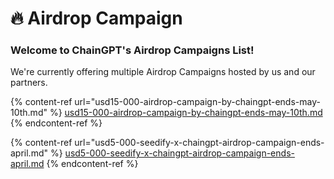 # 🔥 Airdrop Campaign

### **Welcome to ChainGPT's Airdrop Campaigns List!**

We're currently offering multiple Airdrop Campaigns hosted by us and our partners.&#x20;

{% content-ref url="usd15-000-airdrop-campaign-by-chaingpt-ends-may-10th.md" %}
[usd15-000-airdrop-campaign-by-chaingpt-ends-may-10th.md](usd15-000-airdrop-campaign-by-chaingpt-ends-may-10th.md)
{% endcontent-ref %}

{% content-ref url="usd5-000-seedify-x-chaingpt-airdrop-campaign-ends-april.md" %}
[usd5-000-seedify-x-chaingpt-airdrop-campaign-ends-april.md](usd5-000-seedify-x-chaingpt-airdrop-campaign-ends-april.md)
{% endcontent-ref %}

